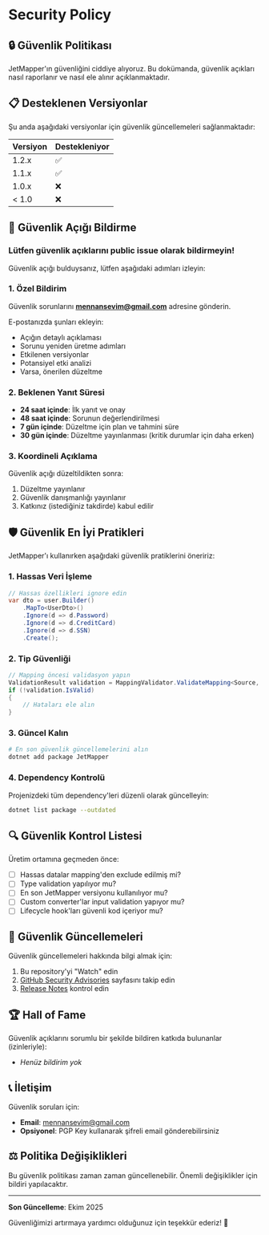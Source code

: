 # Security Policy

## 🔒 Güvenlik Politikası

JetMapper'ın güvenliğini ciddiye alıyoruz. Bu dokümanda, güvenlik açıkları nasıl raporlanır ve nasıl ele alınır açıklanmaktadır.

## 📋 Desteklenen Versiyonlar

Şu anda aşağıdaki versiyonlar için güvenlik güncellemeleri sağlanmaktadır:

| Versiyon | Destekleniyor          |
| -------- | --------------------- |
| 1.2.x    | :white_check_mark:    |
| 1.1.x    | :white_check_mark:    |
| 1.0.x    | :x:                   |
| < 1.0    | :x:                   |

## 🚨 Güvenlik Açığı Bildirme

### Lütfen güvenlik açıklarını public issue olarak bildirmeyin!

Güvenlik açığı bulduysanız, lütfen aşağıdaki adımları izleyin:

### 1. Özel Bildirim

Güvenlik sorunlarını **mennansevim@gmail.com** adresine gönderin.

E-postanızda şunları ekleyin:

- Açığın detaylı açıklaması
- Sorunu yeniden üretme adımları
- Etkilenen versiyonlar
- Potansiyel etki analizi
- Varsa, önerilen düzeltme

### 2. Beklenen Yanıt Süresi

- **24 saat içinde**: İlk yanıt ve onay
- **48 saat içinde**: Sorunun değerlendirilmesi
- **7 gün içinde**: Düzeltme için plan ve tahmini süre
- **30 gün içinde**: Düzeltme yayınlanması (kritik durumlar için daha erken)

### 3. Koordineli Açıklama

Güvenlik açığı düzeltildikten sonra:

1. Düzeltme yayınlanır
2. Güvenlik danışmanlığı yayınlanır
3. Katkınız (istediğiniz takdirde) kabul edilir

## 🛡️ Güvenlik En İyi Pratikleri

JetMapper'ı kullanırken aşağıdaki güvenlik pratiklerini öneririz:

### 1. Hassas Veri İşleme

```csharp
// Hassas özellikleri ignore edin
var dto = user.Builder()
    .MapTo<UserDto>()
    .Ignore(d => d.Password)
    .Ignore(d => d.CreditCard)
    .Ignore(d => d.SSN)
    .Create();
```

### 2. Tip Güvenliği

```csharp
// Mapping öncesi validasyon yapın
ValidationResult validation = MappingValidator.ValidateMapping<Source, Destination>();
if (!validation.IsValid)
{
    // Hataları ele alın
}
```

### 3. Güncel Kalın

```bash
# En son güvenlik güncellemelerini alın
dotnet add package JetMapper
```

### 4. Dependency Kontrolü

Projenizdeki tüm dependency'leri düzenli olarak güncelleyin:

```bash
dotnet list package --outdated
```

## 🔍 Güvenlik Kontrol Listesi

Üretim ortamına geçmeden önce:

- [ ] Hassas datalar mapping'den exclude edilmiş mi?
- [ ] Type validation yapılıyor mu?
- [ ] En son JetMapper versiyonu kullanılıyor mu?
- [ ] Custom converter'lar input validation yapıyor mu?
- [ ] Lifecycle hook'ları güvenli kod içeriyor mu?

## 📝 Güvenlik Güncellemeleri

Güvenlik güncellemeleri hakkında bilgi almak için:

1. Bu repository'yi "Watch" edin
2. [GitHub Security Advisories](https://github.com/mennansevim/jet-mapper/security/advisories) sayfasını takip edin
3. [Release Notes](https://github.com/mennansevim/jet-mapper/releases) kontrol edin

## 🏆 Hall of Fame

Güvenlik açıklarını sorumlu bir şekilde bildiren katkıda bulunanlar (izinleriyle):

- *Henüz bildirim yok*

## 📞 İletişim

Güvenlik soruları için:

- **Email**: mennansevim@gmail.com
- **Opsiyonel**: PGP Key kullanarak şifreli email gönderebilirsiniz

## ⚖️ Politika Değişiklikleri

Bu güvenlik politikası zaman zaman güncellenebilir. Önemli değişiklikler için bildiri yapılacaktır.

---

**Son Güncelleme**: Ekim 2025

Güvenliğimizi artırmaya yardımcı olduğunuz için teşekkür ederiz! 🙏

